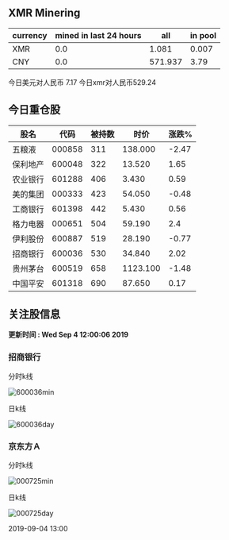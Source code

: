 ## XMR Minering

|currency|mined in last 24 hours|all|in pool|
|---|---|---|---|
|XMR|0.0|1.081|0.007|
|CNY|0.0|571.937|3.79|

今日美元对人民币 7.17	今日xmr对人民币529.24


## 今日重仓股 

|股名|代码|被持数|时价|涨跌%|
|---|---|---|---|---|
|五粮液|000858|311|138.000|-2.47|
|保利地产|600048|322|13.520|1.65|
|农业银行|601288|406|3.430|0.59|
|美的集团|000333|423|54.050|-0.48|
|工商银行|601398|442|5.430|0.56|
|格力电器|000651|504|59.190|2.4|
|伊利股份|600887|519|28.190|-0.77|
|招商银行|600036|530|34.840|2.02|
|贵州茅台|600519|658|1123.100|-1.48|
|中国平安|601318|690|87.650|0.17|

## 关注股信息
**更新时间 : Wed Sep  4 12:00:06 2019**
### 招商银行 
分时k线

![600036min](http://image.sinajs.cn/newchart/min/n/sh600036.gif)

日k线

![600036day](http://image.sinajs.cn/newchart/daily/n/sh600036.gif)

### 京东方Ａ 
分时k线

![000725min](http://image.sinajs.cn/newchart/min/n/sz000725.gif)

日k线

![000725day](http://image.sinajs.cn/newchart/daily/n/sz000725.gif)

2019-09-04 13:00